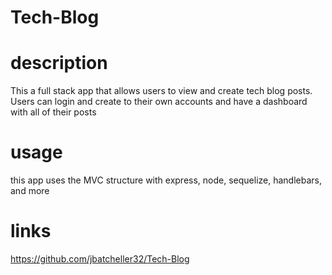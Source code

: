 # Tech-Blog

# description
This a full stack app that allows users to view and create tech blog posts. Users can login and create to their own accounts and have a dashboard with all of their posts

# usage
this app uses the MVC structure with express, node, sequelize, handlebars, and more

# links

https://github.com/jbatcheller32/Tech-Blog